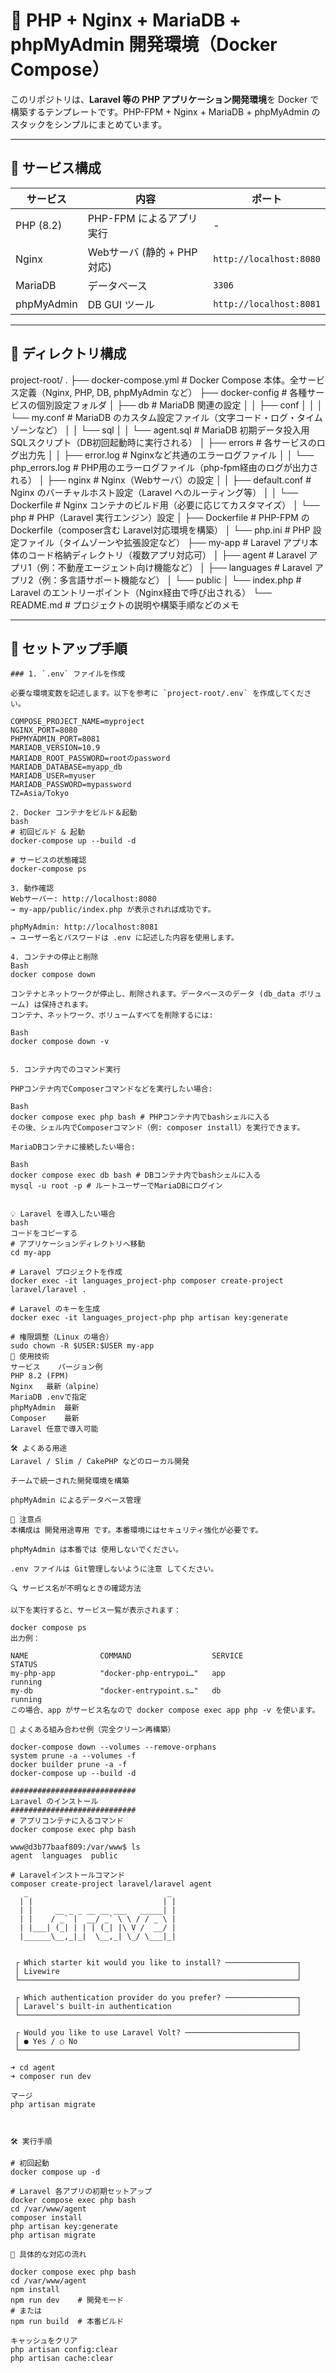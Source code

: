 # 🐳 PHP + Nginx + MariaDB + phpMyAdmin 開発環境（Docker Compose）

このリポジトリは、**Laravel 等の PHP アプリケーション開発環境**を Docker で構築するテンプレートです。PHP-FPM + Nginx + MariaDB + phpMyAdmin のスタックをシンプルにまとめています。

---

## 🧩 サービス構成

| サービス     | 内容                           | ポート          |
|--------------|--------------------------------|------------------|
| PHP (8.2)    | PHP-FPM によるアプリ実行       | -                |
| Nginx        | Webサーバ (静的 + PHP対応)     | `http://localhost:8080` |
| MariaDB      | データベース                    | `3306`           |
| phpMyAdmin   | DB GUI ツール                   | `http://localhost:8081` |

---

## 📂 ディレクトリ構成

project-root/
.
├── docker-compose.yml                # Docker Compose 本体。全サービス定義（Nginx, PHP, DB, phpMyAdmin など）
├── docker-config                     # 各種サービスの個別設定フォルダ
│   ├── db                            # MariaDB 関連の設定
│   │   ├── conf
│   │   │   └── my.conf              # MariaDB のカスタム設定ファイル（文字コード・ログ・タイムゾーンなど）
│   │   └── sql
│   │       └── agent.sql            # MariaDB 初期データ投入用SQLスクリプト（DB初回起動時に実行される）
│   ├── errors                        # 各サービスのログ出力先
│   │   ├── error.log                # Nginxなど共通のエラーログファイル
│   │   └── php_errors.log          # PHP用のエラーログファイル（php-fpm経由のログが出力される）
│   ├── nginx                         # Nginx（Webサーバ）の設定
│   │   ├── default.conf            # Nginx のバーチャルホスト設定（Laravel へのルーティング等）
│   │   └── Dockerfile              # Nginx コンテナのビルド用（必要に応じてカスタマイズ）
│   └── php                           # PHP（Laravel 実行エンジン）設定
│       ├── Dockerfile              # PHP-FPM の Dockerfile（composer含む Laravel対応環境を構築）
│       └── php.ini                 # PHP 設定ファイル（タイムゾーンや拡張設定など）
├── my-app                            # Laravel アプリ本体のコード格納ディレクトリ（複数アプリ対応可）
│   ├── agent                       # Laravel アプリ1（例：不動産エージェント向け機能など）
│   ├── languages                   # Laravel アプリ2（例：多言語サポート機能など）
│   └── public
│       └── index.php              # Laravel のエントリーポイント（Nginx経由で呼び出される）
└── README.md                        # プロジェクトの説明や構築手順などのメモ


---

## 🚀 セットアップ手順

```dotenv
### 1. `.env` ファイルを作成

必要な環境変数を記述します。以下を参考に `project-root/.env` を作成してください。

COMPOSE_PROJECT_NAME=myproject
NGINX_PORT=8080
PHPMYADMIN_PORT=8081
MARIADB_VERSION=10.9
MARIADB_ROOT_PASSWORD=rootのpassword
MARIADB_DATABASE=myapp_db
MARIADB_USER=myuser
MARIADB_PASSWORD=mypassword
TZ=Asia/Tokyo

2. Docker コンテナをビルド＆起動
bash
# 初回ビルド & 起動
docker-compose up --build -d

# サービスの状態確認
docker-compose ps

3. 動作確認
Webサーバー: http://localhost:8080
→ my-app/public/index.php が表示されれば成功です。

phpMyAdmin: http://localhost:8081
→ ユーザー名とパスワードは .env に記述した内容を使用します。

4. コンテナの停止と削除
Bash
docker compose down

コンテナとネットワークが停止し、削除されます。データベースのデータ (db_data ボリューム) は保持されます。
コンテナ、ネットワーク、ボリュームすべてを削除するには:

Bash
docker compose down -v


5. コンテナ内でのコマンド実行

PHPコンテナ内でComposerコマンドなどを実行したい場合:

Bash
docker compose exec php bash # PHPコンテナ内でbashシェルに入る
その後、シェル内でComposerコマンド（例: composer install）を実行できます。

MariaDBコンテナに接続したい場合:

Bash
docker compose exec db bash # DBコンテナ内でbashシェルに入る
mysql -u root -p # ルートユーザーでMariaDBにログイン


💡 Laravel を導入したい場合
bash
コードをコピーする
# アプリケーションディレクトリへ移動
cd my-app

# Laravel プロジェクトを作成
docker exec -it languages_project-php composer create-project laravel/laravel .

# Laravel のキーを生成
docker exec -it languages_project-php php artisan key:generate

# 権限調整（Linux の場合）
sudo chown -R $USER:$USER my-app
🧪 使用技術
サービス	バージョン例
PHP	8.2 (FPM)
Nginx	最新（alpine）
MariaDB	.envで指定
phpMyAdmin	最新
Composer	最新
Laravel	任意で導入可能

🛠 よくある用途
Laravel / Slim / CakePHP などのローカル開発

チームで統一された開発環境を構築

phpMyAdmin によるデータベース管理

📌 注意点
本構成は 開発用途専用 です。本番環境にはセキュリティ強化が必要です。

phpMyAdmin は本番では 使用しないでください。

.env ファイルは Git管理しないように注意 してください。

🔍 サービス名が不明なときの確認方法

以下を実行すると、サービス一覧が表示されます：

docker compose ps
出力例：

NAME                COMMAND                  SERVICE             STATUS
my-php-app          "docker-php-entrypoi…"   app                 running
my-db               "docker-entrypoint.s…"   db                  running
この場合、app がサービス名なので docker compose exec app php -v を使います。

🧼 よくある組み合わせ例（完全クリーン再構築）

docker-compose down --volumes --remove-orphans
system prune -a --volumes -f
docker builder prune -a -f
docker-compose up --build -d

############################
Laravel のインストール
############################
# アプリコンテナに入るコマンド
docker compose exec php bash

www@d3b77baaf809:/var/www$ ls
agent  languages  public

# Laravelインストールコマンド
composer create-project laravel/laravel agent
   _                               _
  | |                             | |
  | |     __ _ _ __ __ ___   _____| |
  | |    / _` |  __/ _` \ \ / / _ \ |
  | |___| (_| | | | (_| |\ V /  __/ |
  |______\__,_|_|  \__,_| \_/ \___|_|


 ┌ Which starter kit would you like to install? ────────────────┐
 │ Livewire                                                     │
 └──────────────────────────────────────────────────────────────┘

 ┌ Which authentication provider do you prefer? ────────────────┐
 │ Laravel's built-in authentication                            │
 └──────────────────────────────────────────────────────────────┘

 ┌ Would you like to use Laravel Volt? ─────────────────────────┐
 │ ● Yes / ○ No                                                 │
 └──────────────────────────────────────────────────────────────┘

➜ cd agent
➜ composer run dev

マージ
php artisan migrate



🛠 実行手順

# 初回起動
docker compose up -d

# Laravel 各アプリの初期セットアップ
docker compose exec php bash
cd /var/www/agent
composer install
php artisan key:generate
php artisan migrate

🧩 具体的な対応の流れ

docker compose exec php bash
cd /var/www/agent
npm install
npm run dev    # 開発モード
# または
npm run build  # 本番ビルド

キャッシュをクリア
php artisan config:clear
php artisan cache:clear

